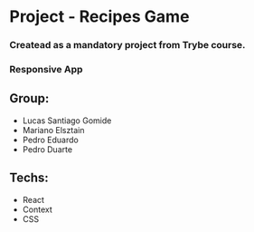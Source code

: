 # Project - Recipes Game 

### Createad as a mandatory project from Trybe course.

### Responsive App

## Group:
- Lucas Santiago Gomide
- Mariano Elsztain
- Pedro Eduardo
- Pedro Duarte

## Techs: 
- React
- Context
- CSS
